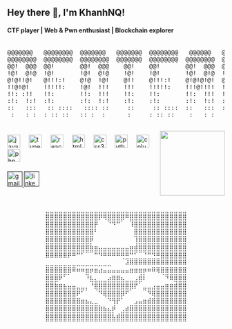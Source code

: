 <h2 align="left">Hey there 👋, I'm KhanhNQ!</h2>
<h4 align="left">CTF player | Web & Pwn enthusiast | Blockchain explorer</h4>


<pre align="center">                                                                        
@@@@@@@   @@@@@@@@  @@@@@@@   @@@@@@@  @@@@@@@@   @@@@@@   @@@@@@@@@@   
@@@@@@@@  @@@@@@@@  @@@@@@@@  @@@@@@@  @@@@@@@@  @@@@@@@@  @@@@@@@@@@@  
@@!  @@@  @@!       @@!  @@@    @@!    @@!       @@!  @@@  @@! @@! @@!  
!@!  @!@  !@!       !@!  @!@    !@!    !@!       !@!  @!@  !@! !@! !@!  
@!@!!@!   @!!!:!    @!@  !@!    @!!    @!!!:!    @!@!@!@!  @!! !!@ @!@  
!!@!@!    !!!!!:    !@!  !!!    !!!    !!!!!:    !!!@!!!!  !@!   ! !@!  
!!: :!!   !!:       !!:  !!!    !!:    !!:       !!:  !!!  !!:     !!:  
:!:  !:!  :!:       :!:  !:!    :!:    :!:       :!:  !:!  :!:     :!:  
::   :::   :: ::::   :::: ::     ::     :: ::::  ::   :::  :::     ::   
 :   : :  : :: ::   :: :  :      :     : :: ::    :   : :   :      :    

</pre>

<img align="right" height="150" src="https://media2.giphy.com/media/v1.Y2lkPTc5MGI3NjExMDBoNDl6Zjh5N3Rkc2gycmhoZmh1dGJkY290amdibHlyNWluMXYyOSZlcD12MV9pbnRlcm5hbF9naWZfYnlfaWQmY3Q9Zw/RbDKaczqWovIugyJmW/giphy.gif"  />

###

<div align="left">
  <img src="https://cdn.jsdelivr.net/gh/devicons/devicon/icons/javascript/javascript-original.svg" height="30" alt="javascript logo"  />
  <img width="12" />
  <img src="https://cdn.jsdelivr.net/gh/devicons/devicon/icons/typescript/typescript-original.svg" height="30" alt="typescript logo"  />
  <img width="12" />
  <img src="https://cdn.jsdelivr.net/gh/devicons/devicon/icons/react/react-original.svg" height="30" alt="react logo"  />
  <img width="12" />
  <img src="https://cdn.jsdelivr.net/gh/devicons/devicon/icons/html5/html5-original.svg" height="30" alt="html5 logo"  />
  <img width="12" />
  <img src="https://cdn.jsdelivr.net/gh/devicons/devicon/icons/css3/css3-original.svg" height="30" alt="css3 logo"  />
  <img width="12" />
  <img src="https://cdn.jsdelivr.net/gh/devicons/devicon/icons/python/python-original.svg" height="30" alt="python logo"  />
  <img width="12" />
  <img src="https://cdn.jsdelivr.net/gh/devicons/devicon/icons/cplusplus/cplusplus-original.svg" height="30" alt="cplusplus logo"  />
  <img width="12" />
  <img src="https://cdn.jsdelivr.net/gh/devicons/devicon/icons/php/php-original.svg" height="30" alt="php logo"  />
</div>

###

<div align="left">
  <a href="" target="_blank">
    <img src="https://img.shields.io/static/v1?message=Gmail&logo=gmail&label=&color=D14836&logoColor=white&labelColor=&style=for-the-badge" height="35" alt="gmail logo"  />
  </a>
  <a href="" target="_blank">
    <img src="https://img.shields.io/static/v1?message=LinkedIn&logo=linkedin&label=&color=0077B5&logoColor=white&labelColor=&style=for-the-badge" height="35" alt="linkedin logo"  />
  </a>
</div>

###

<br clear="both">

<pre align="center">
⣿⣿⣿⣿⣿⣿⣿⣿⣿⣿⣿⣿⣿⣿⣿⣿⣿⣿⣿⣿⣿⣿⣿⣿⣿⣿⣿⣿⣿⣿⣿⣿
⣿⣿⣿⣿⣿⣿⣿⣿⣿⣿⣿⣿⠁⠈⠻⢿⠿⠋⠀⢻⣿⣿⣿⣿⣿⣿⣿⣿⣿⣿⣿⣿
⣿⣿⣿⣿⣿⣿⣿⣿⣿⣿⣿⡇⠀⠀⠀⠀⠀⠀⠀⠈⣿⣿⣿⣿⣿⣿⣿⣿⣿⣿⣿⣿
⣿⣿⣿⣿⣿⣿⣿⣿⣿⣿⣿⠀⠀⠀⠀⠀⠀⠀⠀⠀⢿⣿⣿⣿⣿⣿⣿⣿⣿⣿⣿⣿
⣿⣿⣿⣿⣿⣿⣿⣿⣿⣿⡏⠀⠀⠀⠀⠀⠀⠀⠀⠀⢸⣿⣿⣿⣿⣿⣿⣿⣿⣿⣿⣿
⣿⣿⣿⣿⣿⣿⣿⣿⣿⣿⣿⣿⣶⣶⣶⣶⣶⣶⣶⣿⣿⣿⣿⣿⣿⣿⣿⣿⣿⣿⣿⣿
⠿⠿⠿⠿⠿⠟⠛⠉⠁⠀⠀⠉⠙⠛⠛⠛⠛⢛⣛⣉⣁⣀⣈⣉⣙⣛⣿⣿⣿⣿⣿⣿
⣀⣀⣀⣀⣀⣀⣀⣀⣀⣀⣀⣀⣀⣀⣀⠀⠀⠀⠼⠿⠿⠿⠿⠿⠿⠿⠿⠿⠿⠿⠿⠿
⣿⣿⣿⣿⣿⣿⠿⠶⠶⣶⡶⣶⣴⣤⣤⣤⣤⣤⣤⣶⣶⣶⡶⠶⠿⢿⣿⣿⣿⣿⣿⣿
⣿⣿⣿⡿⠋⠁⠀⠀⠀⠹⣆⡀⠀⠀⣠⣶⣶⣄⠀⠀⢀⣾⡇⠀⠀⠀⠈⠻⣿⣿⣿⣿
⣿⣿⣯⣤⣄⣀⣀⠀⠀⠀⠹⣿⣿⣿⣿⣿⣿⣿⣿⣿⡿⠋⠀⠀⢀⣀⣀⣤⣤⣽⣿⣿
⣿⣿⣿⣿⣿⣿⣿⣿⠟⠃⠀⠙⢿⣿⣿⣿⣿⣿⡿⠋⠁⠀⠛⢿⣿⣿⣿⣿⣿⣿⣿⣿
⣿⣿⣿⣿⣿⣿⣿⣥⣀⡀⠀⠀⠀⠙⢿⣿⣿⠏⠀⠀⠀⠀⣀⣠⣽⣿⣿⣿⣿⣿⣿⣿
⣿⣿⣿⣿⣿⣿⣿⣿⣿⣿⣷⣶⣄⡀⠀⣸⠃⠀⢀⣤⣾⣿⣿⣿⣿⣿⣿⣿⣿⣿⣿⣿
⣿⣿⣿⣿⣿⣿⣿⣿⣿⣿⣿⣿⣿⣿⣷⡏⢀⣴⣿⣿⣿⣿⣿⣿⣿⣿⣿⣿⣿⣿⣿⣿
⣿⣿⣿⣿⣿⣿⣿⣿⣿⣿⣿⣿⣿⣿⣿⣷⣿⣿⣿⣿⣿⣿⣿⣿⣿⣿⣿⣿⣿⣿⣿⣿
</pre> 

###
